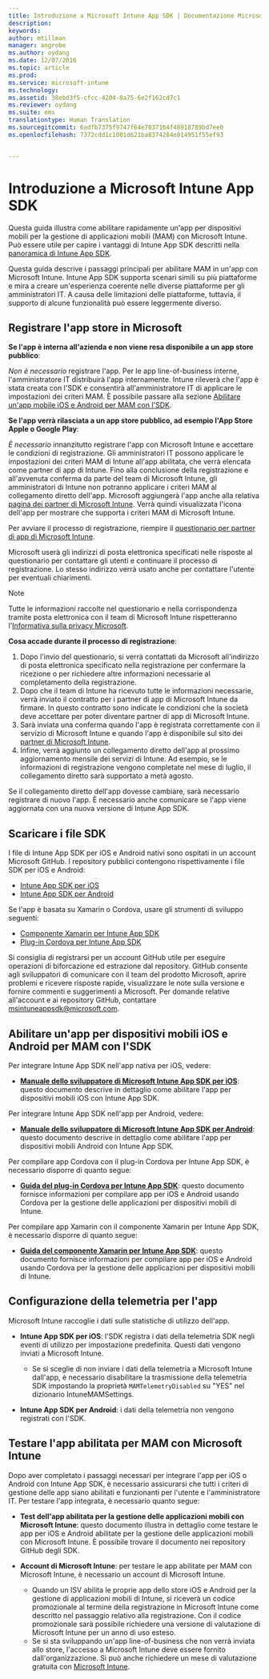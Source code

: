```yaml
---
title: Introduzione a Microsoft Intune App SDK | Documentazione Microsoft
description: 
keywords: 
author: mtillman
manager: angrobe
ms.author: oydang
ms.date: 12/07/2016
ms.topic: article
ms.prod: 
ms.service: microsoft-intune
ms.technology: 
ms.assetid: 38ebd3f5-cfcc-4204-8a75-6e2f162cd7c1
ms.reviewer: oydang
ms.suite: ems
translationtype: Human Translation
ms.sourcegitcommit: 6adfb7375f9747f64e7037164f48918789bd7ee0
ms.openlocfilehash: 7372cdd1c1001d621ba8374284e814951f55ef93


---
```


# <a name="get-started-with-the-microsoft-intune-app-sdk"></a>Introduzione a Microsoft Intune App SDK

Questa guida illustra come abilitare rapidamente un'app per dispositivi mobili per la gestione di applicazioni mobili (MAM) con Microsoft Intune. Può essere utile per capire i vantaggi di Intune App SDK descritti nella [panoramica di Intune App SDK](intune-app-sdk.md).

Questa guida descrive i passaggi principali per abilitare MAM in un'app con Microsoft Intune. Intune App SDK supporta scenari simili su più piattaforme e mira a creare un'esperienza coerente nelle diverse piattaforme per gli amministratori IT. A causa delle limitazioni delle piattaforme, tuttavia, il supporto di alcune funzionalità può essere leggermente diverso.

## <a name="register-your-store-app-with-microsoft"></a>Registrare l'app store in Microsoft

**Se l'app è interna all'azienda e non viene resa disponibile a un app store pubblico**:

*Non è necessario* registrare l'app. Per le app line-of-business interne, l'amministratore IT distribuirà l'app internamente. Intune rileverà che l'app è stata creata con l'SDK e consentirà all'amministratore IT di applicare le impostazioni dei criteri MAM. È possibile passare alla sezione [Abilitare un'app mobile iOS e Android per MAM con l'SDK](#enable-your-ios-or-android-mobile-app-for-mam-with-the-sdk).

**Se l'app verrà rilasciata a un app store pubblico, ad esempio l'App Store Apple o Google Play**:

*È necessario* innanzitutto registrare l'app con Microsoft Intune e accettare le condizioni di registrazione. Gli amministratori IT possono applicare le impostazioni dei criteri MAM di Intune all'app abilitata, che verrà elencata come partner di app di Intune. Fino alla conclusione della registrazione e all'avvenuta conferma da parte del team di Microsoft Intune, gli amministratori di Intune non potranno applicare i criteri MAM al collegamento diretto dell'app. Microsoft aggiungerà l'app anche alla relativa [pagina dei partner di Microsoft Intune](https://www.microsoft.com/en-us/cloud-platform/microsoft-intune-apps). Verrà quindi visualizzata l'icona dell'app per mostrare che supporta i criteri MAM di Microsoft Intune.

Per avviare il processo di registrazione, riempire il [questionario per partner di app di Microsoft Intune](https://forms.office.com/Pages/ResponsePage.aspx?id=v4j5cvGGr0GRqy180BHbR6oOVGFZ3pxJmwSN1N_eXwJUQUc5Mkw2UVU0VzI5WkhQOEYyMENWNDBWRS4u).

Microsoft userà gli indirizzi di posta elettronica specificati nelle risposte al questionario per contattare gli utenti e continuare il processo di registrazione. Lo stesso indirizzo verrà usato anche per contattare l'utente per eventuali chiarimenti.

> [!NOTE]
> Tutte le informazioni raccolte nel questionario e nella corrispondenza tramite posta elettronica con il team di Microsoft Intune rispetteranno l'[Informativa sulla privacy Microsoft](https://www.microsoft.com/en-us/privacystatement/default.aspx).

**Cosa accade durante il processo di registrazione**:

1. Dopo l'invio del questionario, si verrà contattati da Microsoft all'indirizzo di posta elettronica specificato nella registrazione per confermare la ricezione o per richiedere altre informazioni necessarie al completamento della registrazione.
2. Dopo che il team di Intune ha ricevuto tutte le informazioni necessarie, verrà inviato il contratto per i partner di app di Microsoft Intune da firmare. In questo contratto sono indicate le condizioni che la società deve accettare per poter diventare partner di app di Microsoft Intune.
3. Sarà inviata una conferma quando l'app è registrata correttamente con il servizio di Microsoft Intune e quando l'app è disponibile sul sito dei [partner di Microsoft Intune](https://www.microsoft.com/en-us/cloud-platform/microsoft-intune-apps).
4. Infine, verrà aggiunto un collegamento diretto dell'app al prossimo aggiornamento mensile dei servizi di Intune. Ad esempio, se le informazioni di registrazione vengono completate nel mese di luglio, il collegamento diretto sarà supportato a metà agosto.

Se il collegamento diretto dell'app dovesse cambiare, sarà necessario registrare di nuovo l'app. È necessario anche comunicare se l'app viene aggiornata con una nuova versione di Intune App SDK.



## <a name="download-the-sdk-files"></a>Scaricare i file SDK

I file di Intune App SDK per iOS e Android nativi sono ospitati in un account Microsoft GitHub. I repository pubblici contengono rispettivamente i file SDK per iOS e Android:

* [Intune App SDK per iOS](https://github.com/msintuneappsdk/ms-intune-app-sdk-ios)
* [Intune App SDK per Android](https://github.com/msintuneappsdk/ms-intune-app-sdk-android)

Se l'app è basata su Xamarin o Cordova, usare gli strumenti di sviluppo seguenti:

* [Componente Xamarin per Intune App SDK](https://github.com/msintuneappsdk/intune-app-sdk-xamarin)
* [Plug-in Cordova per Intune App SDK](https://github.com/msintuneappsdk/cordova-plugin-ms-intune-mam)

Si consiglia di registrarsi per un account GitHub utile per eseguire operazioni di biforcazione ed estrazione dal repository. GitHub consente agli sviluppatori di comunicare con il team del prodotto Microsoft, aprire problemi e ricevere risposte rapide, visualizzare le note sulla versione e fornire commenti e suggerimenti a Microsoft. Per domande relative all'account e ai repository GitHub, contattare msintuneappsdk@microsoft.com.





## <a name="enable-your-ios-or-android-mobile-app-for-mam-with-the-sdk"></a>Abilitare un'app per dispositivi mobili iOS e Android per MAM con l'SDK

Per integrare Intune App SDK nell'app nativa per iOS, vedere:

* **[Manuale dello sviluppatore di Microsoft Intune App SDK per iOS](intune-app-sdk-ios.md)**: questo documento descrive in dettaglio come abilitare l'app per dispositivi mobili iOS con Intune App SDK.


Per integrare Intune App SDK nell'app per Android, vedere:

* **[Manuale dello sviluppatore di Microsoft Intune App SDK per Android](intune-app-sdk-android.md)**: questo documento descrive in dettaglio come abilitare l'app per dispositivi mobili Android con Intune App SDK.

Per compilare app Cordova con il plug-in Cordova per Intune App SDK, è necessario disporre di quanto segue:

* **[Guida del plug-in Cordova per Intune App SDK](intune-app-sdk-cordova.md)**: questo documento fornisce informazioni per compilare app per iOS e Android usando Cordova per la gestione delle applicazioni per dispositivi mobili di Intune.

Per compilare app Xamarin con il componente Xamarin per Intune App SDK, è necessario disporre di quanto segue:

* **[Guida del componente Xamarin per Intune App SDK](intune-app-sdk-xamarin.md)**: questo documento fornisce informazioni per compilare app per iOS e Android usando Cordova per la gestione delle applicazioni per dispositivi mobili di Intune.




## <a name="configure-telemetry-for-your-app"></a>Configurazione della telemetria per l'app

Microsoft Intune raccoglie i dati sulle statistiche di utilizzo dell'app.

* **Intune App SDK per iOS**: l'SDK registra i dati della telemetria SDK negli eventi di utilizzo per impostazione predefinita. Questi dati vengono inviati a Microsoft Intune.

    * Se si sceglie di non inviare i dati della telemetria a Microsoft Intune dall'app, è necessario disabilitare la trasmissione della telemetria SDK impostando la proprietà `MAMTelemetryDisabled` su "YES" nel dizionario IntuneMAMSettings.

* **Intune App SDK per Android**: i dati della telemetria non vengono registrati con l'SDK.

## <a name="test-your-mam-enabled-app-with-microsoft-intune"></a>Testare l'app abilitata per MAM con Microsoft Intune

Dopo aver completato i passaggi necessari per integrare l'app per iOS o Android con Intune App SDK, è necessario assicurarsi che tutti i criteri di gestione delle app siano abilitati e funzionanti per l'utente e l'amministratore IT. Per testare l'app integrata, è necessario quanto segue:

<!--TODO-->

* **Test dell'app abilitata per la gestione delle applicazioni mobili con Microsoft Intune**: questo documento illustra in dettaglio come testare le app per iOS e Android abilitate per la gestione delle applicazioni mobili con Microsoft Intune. È possibile trovare il documento nei repository GitHub degli SDK.

* **Account di Microsoft Intune**: per testare le app abilitate per MAM con Microsoft Intune, è necessario un account di Microsoft Intune.
    * Quando un ISV abilita le proprie app dello store iOS e Android per la gestione di applicazioni mobili di Intune, si riceverà un codice promozionale al termine della registrazione in Microsoft Intune come descritto nel passaggio relativo alla registrazione. Con il codice promozionale sarà possibile richiedere una versione di valutazione di Microsoft Intune per un anno di uso esteso.
    * Se si sta sviluppando un'app line-of-business che non verrà inviata allo store, l'accesso a Microsoft Intune deve essere fornito dall'organizzazione. Si può anche richiedere un mese di valutazione gratuita con [Microsoft Intune](https://portal.office.com/Signup/Signup.aspx?OfferId=40BE278A-DFD1-470a-9EF7-9F2596EA7FF9&dl=INTUNE_A&ali=1#0).



<!--HONumber=Dec16_HO2-->


